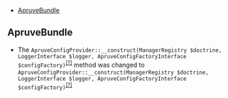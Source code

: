 - [ApruveBundle](#apruvebundle)

ApruveBundle
------------
* The `ApruveConfigProvider::__construct(ManagerRegistry $doctrine, LoggerInterface $logger, ApruveConfigFactoryInterface $configFactory)`<sup>[[?]](https://github.com/oroinc/OroApruveBundle/tree/4.1.0/Method/Config/Provider/ApruveConfigProvider.php#L38 "Oro\Bundle\ApruveBundle\Method\Config\Provider\ApruveConfigProvider")</sup> method was changed to `ApruveConfigProvider::__construct(ManagerRegistry $doctrine, LoggerInterface $logger, ApruveConfigFactoryInterface $configFactory)`<sup>[[?]](https://github.com/oroinc/OroApruveBundle/tree/4.2.0/Method/Config/Provider/ApruveConfigProvider.php#L38 "Oro\Bundle\ApruveBundle\Method\Config\Provider\ApruveConfigProvider")</sup>

